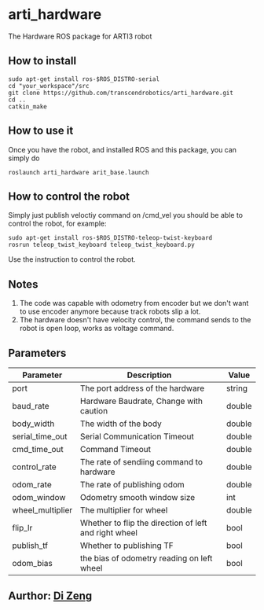 # arti_hardware
The Hardware ROS package for ARTI3 robot
## How to install
```
sudo apt-get install ros-$ROS_DISTRO-serial
cd "your_workspace"/src
git clone https://github.com/transcendrobotics/arti_hardware.git
cd ..
catkin_make
```
## How to use it
Once you have the robot, and installed ROS and this package, you can simply do
```
roslaunch arti_hardware arit_base.launch
```
## How to control the robot
Simply just publish veloctiy command on /cmd_vel you should be able to control the robot, for example:
```
sudo apt-get install ros-$ROS_DISTRO-teleop-twist-keyboard
rosrun teleop_twist_keyboard teleop_twist_keyboard.py
```
Use the instruction to control the robot.
## Notes
1. The code was capable with odometry from encoder but we don't want to use encoder anymore because track robots slip a lot.
2. The hardware doesn't have velocity control, the command sends to the robot is open loop, works as voltage command.

## Parameters
<param name="port" value="/dev/ttyACM0"/>
<param name="baud_rate" value="9600"/>
<param name="body_width" value="1.078"/>
<param name="serial_time_out" value="50"/>
<param name="cmd_time_out" value="0.1"/>
<param name="control_rate" value="10"/>
<param name="odom_rate" value="60"/>
<param name="odom_window" value="20"/>
<param name="wheel_multiplier" value="-0.0145"/>
<param name="cmd_from_hardware" value="true"/>
<param name="flip_lr" value="false"/>
<param name="publish_tf" value="false"/>
<param name="odom_bias" value="0.98"/>
<remap from="odom" to="/arti/odom"/>

 Parameter                    |           Description                                       |              Value          
------------------------------|-------------------------------------------------------------|-------------------------    
port                          | The port address of the hardware                            | string               
baud_rate                     | Hardware Baudrate, Change with caution                      | double
body_width                    | The width of the body                                       | double
serial_time_out               | Serial Communication Timeout                                | double
cmd_time_out                  | Command Timeout                                             | double
control_rate                  | The rate of sendiing command to hardware                    | double
odom_rate                     | The rate of publishing odom                                 | double
odom_window                   | Odometry smooth window size                                 | int
wheel_multiplier              | The multiplier for wheel                                    | double
flip_lr                       | Whether to flip the direction of left and right wheel       | bool        
publish_tf                    | Whether to publishing TF                                    | bool        
odom_bias                     | the bias of odometry reading on left wheel                  | bool        

## Aurthor: [Di Zeng](https://www.linkedin.com/in/dizeng)
